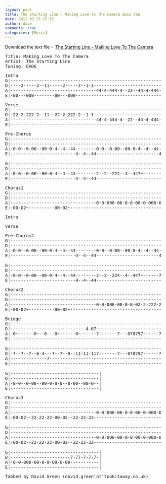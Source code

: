 ```yaml
---
layout: post
title: The Starting Line - Making Love To The Camera Bass Tab
date: 2012-02-23 22:13
author: dave
comments: true
categories: [Music]
---
```

Download the text file -  <a href="http://tookitaway.co.uk/wp-content/uploads/2012/02/MLTTC.txt">The Starting Line - Making Love To The Camera</a>

<!--more-->
<pre>Title: Making Love To The Camera
Artist: The Starting Line
Tuning: EADG</pre>
<pre>Intro
G|------------------------------------------------------------------|
D|----2-----2--11-----2-----2--1-1----------------------------------|
A|---------------------------------44-4-444-4--22--44-4-444-4--22---|
E|-00---000--------00---000-----------------------------------------|</pre>
<pre>Verse
G|------------------------------------------------------------------|
D|-22-2-222-2--11--22-2-222-2--1-1----------------------------------| x3
A|---------------------------------44-4-444-4--22--44-4-444-4--22---|
E|------------------------------------------------------------------|</pre>
<pre>Pre-Chorus
G|------------------------------------------------------------------|
D|------------------------------------------------------------------|
A|-0-0--0-00--00-0-4--4--44--------0-0--0-00--00-0-4--4--44---------|
E|-------------------------4--4--44------------------------44-4-4-4-|

G|----------------------------------------------------------|
D|----------------------------------------------------------|
A|-0-0--0-00--00-0-4--4--44--------2--2--224--4--447~-------|
E|-------------------------4--4--44-------------------------|</pre>
<pre>Chorus1
G|------------------------------------------------------------------|
D|------------------------------------------------------------------| x2
A|---------------------------------0-0-000-00-0-0-00-0-000-00-0-0-0-|
E|-00-02~----------00-02~-------------------------------------------|</pre>
<pre>Intro</pre>
<pre>Verse</pre>
<pre>Pre-Chorus2
G|------------------------------------------------------------------|
D|------------------------------------------------------------------|
A|-0-0--0-00--00-0-4--4--44--------0-0--0-00--00-0-4--4--44---------|
E|-------------------------4--4--44------------------------44-4-4-4-|

G|------------------------------------------------------------------|
D|------------------------------------------------------------------|
A|-0-0--0-00--00-0-4--4--44--------2--2--224--4--447~------7~-------|
E|-------------------------4--4--44---------------------------------|</pre>
<pre>Chorus2
G|------------------------------------------------------------------|
D|------------------------------------------------------------------| x2
A|---------------------------------0-0-000-00-0-0-02-2-222-22-2-2-2-|
E|-00-02~----------00-02~-------------------------------------------|</pre>
<pre>Bridge
G|------------------------------------------------------------------|
D|-----------------------------4-67---------------------------------|
A|-0~------0~--0---0~------0~------7-------7---070797------7--07079-|
E|------------------------------------------------------------------|

G|------------------------------------------------------------------|
D|-7--7--7--6-4---7--7--9--11-11-117-------7---070797------7--07079-|
A|--------------7---------------------------------------------------|
E|------------------------------------------------------------------|

G|----------------------------------|
D|----------------------------------|
A|-0-0--0-00--00-0-0-0--0-00--00-0--|
E|----------------------------------|</pre>
<pre>Chorus3
G|------------------------------------------------------------------|
D|------------------------------------------------------------------|
A|---------------------------------0-0-000-00-0-0-00-0-000-00-07090-|
E|-00-02--22-22-22-00-02--22-22-22----------------------------------|

G|------------------------------------------------------------------|
D|------------------------------------------------------------------|
A|---------------------------------0-0-000-00-0-0-00-0-000-00-0-0-0-|
E|-00-02--22-22-22-00-02--22-22-22----------------------------------|

G|----------------------------------|
D|-----------------------7-77-7-7-7-|
A|-0-0-000-00-0-0-00-0-00-----------|
E|----------------------------------|</pre>
<pre>Tabbed by David Green (david.green'at'tookitaway.co.uk)</pre>
